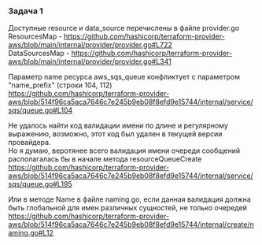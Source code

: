 ### Задача 1

Доступные resource и data_source перечислены в файле provider.go  
ResourcesMap - https://github.com/hashicorp/terraform-provider-aws/blob/main/internal/provider/provider.go#L722  
DataSourcesMap - https://github.com/hashicorp/terraform-provider-aws/blob/main/internal/provider/provider.go#L341  

Параметр name ресурса aws_sqs_queue конфликтует с параметром "name_prefix" (строки 104, 112)  
https://github.com/hashicorp/terraform-provider-aws/blob/514f96ca5aca7646c7e245b9eb08f8efd9e15744/internal/service/sqs/queue.go#L104  

Не удалось найти код валидации имени по длине и регулярному выражению, возможно, этот код был удален в текущей версии провайдера.  
Но я думаю, веротянее всего валидация имени очереди сообщений располагалась бы в начале метода resourceQueueCreate  
https://github.com/hashicorp/terraform-provider-aws/blob/514f96ca5aca7646c7e245b9eb08f8efd9e15744/internal/service/sqs/queue.go#L195  

Или в методе Name в файле naming.go, если данная валидация должна быть глобальной для имен различных сущностей, не только очередей  
https://github.com/hashicorp/terraform-provider-aws/blob/514f96ca5aca7646c7e245b9eb08f8efd9e15744/internal/create/naming.go#L12